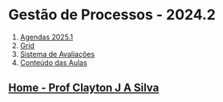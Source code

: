 # Gestão de Processos - 2024.2

1. [Agendas 2025.1](https://github.com/claytonjasilva/claytonjasilva.github.io/blob/main/gestao_processos_aulas/agenda_gestao_processos.md)
3. [Grid](gestao_processos_aulas/grid_gestao_processos.md)
4. [Sistema de Avaliações](/./avaliacoes.md)
5. [Conteúdo das Aulas](gestao_processos_aulas.md)
  
## [Home - Prof Clayton J A Silva](/index.md)
